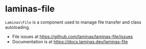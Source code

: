# laminas-file

`Laminas\File` is a component used to manage file transfer and class autoloading.


- File issues at https://github.com/laminas/laminas-file/issues
- Documentation is at https://docs.laminas.dev/laminas-file
